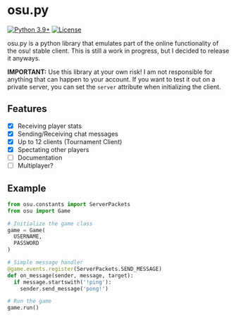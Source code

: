 # osu.py
[![Python 3.9+](https://img.shields.io/badge/python-3.9+-blue.svg)](https://www.python.org/downloads/)
[![License](https://img.shields.io/badge/license-GPL%203.0-green)](https://github.com/Lekuruu/osu.py/blob/main/LICENSE)

osu.py is a python library that emulates part of the online functionality of the osu! stable client.
This is still a work in progress, but I decided to release it anyways.

**IMPORTANT:**
Use this library at your own risk! I am not responsible for anything that can happen to your account. If you want to test it out on a private server, you can set the `server` attribute when initializing the client.

## Features

- [x] Receiving player stats
- [x] Sending/Receiving chat messages
- [x] Up to 12 clients (Tournament Client)
- [x] Spectating other players
- [ ] Documentation
- [ ] Multiplayer?

## Example

```python
from osu.constants import ServerPackets
from osu import Game

# Initialize the game class
game = Game(
  USERNAME,
  PASSWORD
)

# Simple message handler
@game.events.register(ServerPackets.SEND_MESSAGE)
def on_message(sender, message, target):
  if message.startswith('!ping'):
    sender.send_message('pong!')

# Run the game
game.run()
```
